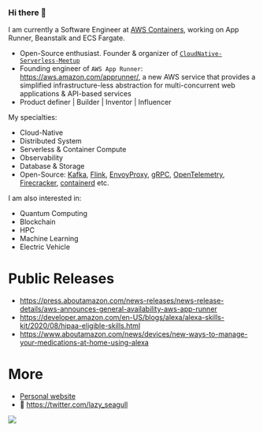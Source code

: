 ### Hi there 👋
I am currently a Software Engineer at [AWS Containers](https://aws.amazon.com/containers/), working on App Runner, Beanstalk and ECS Fargate.

- Open-Source enthusiast. Founder & organizer of [```CloudNative-Serverless-Meetup```](https://github.com/CloudNative-Serverless-Meetup)
- Founding engineer of ```AWS App Runner```: https://aws.amazon.com/apprunner/, a new AWS service that provides a simplified infrastructure-less abstraction for multi-concurrent web applications & API-based services
- Product definer | Builder | Inventor | Influencer


My specialties: 
- Cloud-Native
- Distributed System
- Serverless & Container Compute 
- Observability
- Database & Storage
- Open-Source: [Kafka](https://kafka.apache.org/), [Flink](https://flink.apache.org/), [EnvoyProxy](https://www.envoyproxy.io/), [gRPC](https://grpc.io/), [OpenTelemetry](https://opentelemetry.io/), [Firecracker](https://firecracker-microvm.github.io/), [containerd](https://containerd.io/) etc.


I am also interested in:
- Quantum Computing
- Blockchain
- HPC 
- Machine Learning
- Electric Vehicle


# Public Releases
- https://press.aboutamazon.com/news-releases/news-release-details/aws-announces-general-availability-aws-app-runner
- https://developer.amazon.com/en-US/blogs/alexa/alexa-skills-kit/2020/08/hipaa-eligible-skills.html 
- https://www.aboutamazon.com/news/devices/new-ways-to-manage-your-medications-at-home-using-alexa 


# More
- [Personal website](http://yimingpeng.com/)
- 🐧 https://twitter.com/lazy_seagull


![](https://visitor-badge.glitch.me/badge?page_id=pymhk.pymhk)
